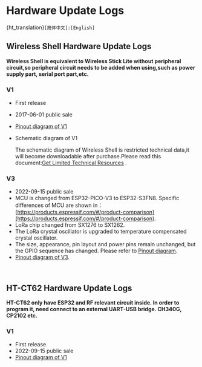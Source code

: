 # Hardware Update Logs
{ht_translation}`[简体中文]:[English]`

## Wireless Shell  Hardware Update Logs

**Wireless Shell is equivalent to Wireless Stick Lite without peripheral circuit,so peripheral circuit needs to be added when using,such as power supply part, serial port part,etc.**

### V1

- First release

- 2017-06-01 public sale

- [Pinout diagram of V1](http://resource.heltec.cn/download/Wireless_Shell/Wireless_Shell.pdf)

- Schematic diagram of V1

  The schematic diagram of Wireless Shell is restricted technical data,it will become downloadable after purchase.Please read this document:[Get Limited Technical Resources](https://docs.heltec.org/general/view_limited_technical_data.html) .

### V3

- 2022-09-15  public sale
- MCU is changed from ESP32-PICO-V3 to ESP32-S3FN8. Specific differences of MCU are shown in：[https://products.espressif.com/#/product-comparison](https://products.espressif.com/#/product-comparison).
- LoRa chip changed from SX1276 to SX1262.
- The LoRa crystal oscillator is upgraded to temperature compensated crystal oscillator.
- The size, appearance, pin layout and power pins remain unchanged, but the GPIO sequence has changed. Please refer to [Pinout diagram](https://resource.heltec.cn/download/Wireless_Shell_V3/HTIT-Wsh_V3.png).
- [Pinout diagram of V3](https://resource.heltec.cn/download/Wireless_Shell_V3/HTIT-Wsh_V3.png).

&nbsp;

## HT-CT62  Hardware Update Logs

**HT-CT62 only have ESP32 and RF relevant circuit inside. In order to program it, need connect to an external UART-USB bridge. CH340G, CP2102 etc.**

### V1

- First release
- 2022-09-15 public sale
- [Pinout diagram of V1](https://resource.heltec.cn/download/HT-CT62/HT-CT62.png)

